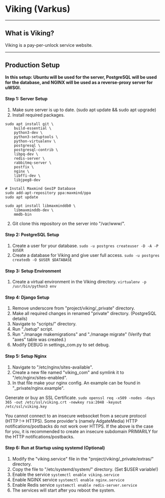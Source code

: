 # Viking (Varkus)
----
## What is Viking?
Viking is a pay-per-unlock service website.

----

## Production Setup
**In this setup: Ubuntu will be used for the server, PostgreSQL will be used for the database, and NGINX will be used as a reverse-proxy server for uWSGI.**

#### Step 1: Server Setup
1. Make sure server is up to date. (sudo apt update && sudo apt upgrade)
2. Install required packages.
```
sudo apt install git \
	build-essential \
	python3-dev \
	python3-setuptools \
	python-virtualenv \
	postgresql \
	postgresql-contrib \
	libpq-dev \
	redis-server \
	rabbitmq-server \
	postfix \
	nginx \
	libffi-dev \
	libjpeg8-dev

# Install Maxmind GeoIP Database
sudo add-apt-repository ppa:maxmind/ppa
sudo apt update

sudo apt install libmaxminddb0 \
	libmaxminddb-dev \
	mmdb-bin
```
2. Git clone this repository on the server into "/var/www/".

#### Step 2: PostgreSQL Setup
1. Create a user for your database. ```sudo -u postgres createuser -D -A -P $USER```
2. Create a database for Viking and give user full access. ```sudo -u postgres createdb -O $USER $DATABASE```

#### Step 3: Setup Environment
1. Create a virtual environment in the Viking directory. ```virtualenv -p /usr/bin/python3 env```

#### Step 4: Django Setup
1. Remove underscore from "project/viking/\_private" directory.
2. Make all required changes in renamed "private" directory. (PostgreSQL details)
3. Navigate to "scripts/" directory.
4. Run "./setup" script.
5. Run "./manage makemigrations" and "./manage migrate" (Verify that "axes" table was created.)
6. Modify DEBUG in settings_com.py to set debug.

#### Step 5: Setup Nginx
1. Navigate to "/etc/nginx/sites-available".
2. Create a new file named "viking_com" and symlink it to "/etc/nginx/sites-enabled".
3. In that file make your nginx config. An example can be found in "\_private/nginx.example".

Generate or buy an SSL Certificate. ```sudo openssl req -x509 -nodes -days 365 -out /etc/ssl/viking.crt -newkey rsa:2048 -keyout /etc/ssl/viking.key```

You cannot connect to an insecure websocket from a secure protocol (HTTP !-> HTTPS).
Some provider's (namely AdgateMedia) HTTP notifications/postbacks do not work over HTTPS.
If the above is the case for you, it is recommended to create an insecure subdomain
PRIMARILY for the HTTP notifications/postbacks.

#### Step 6: Run at Startup using systemd (Optional)
1. Modify the "viking.service" file in the "project/viking/\_private/extras/" directory.
2. Copy the file to "/etc/systemd/system/" directory. (Set $USER variable!)
3. Enable the service ```systemctl enable viking.service```
4. Enable NGINX service ```systemctl enable nginx.service```
5. Enable Redis service ```systemctl enable redis-server.service```
6. The services will start after you reboot the system.
